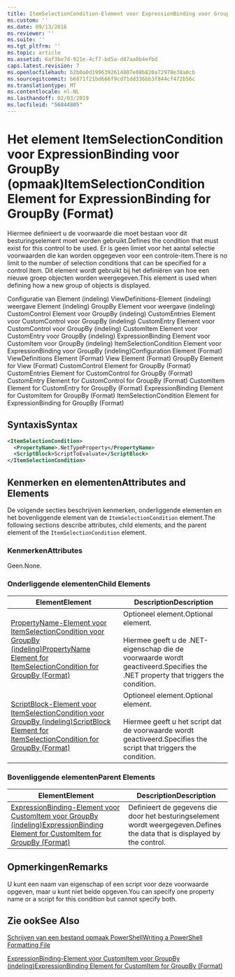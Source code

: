 ```yaml
---
title: ItemSelectionCondition-Element voor ExpressionBinding voor GroupBy (indeling) | Microsoft Docs
ms.custom: ''
ms.date: 09/13/2016
ms.reviewer: ''
ms.suite: ''
ms.tgt_pltfrm: ''
ms.topic: article
ms.assetid: 6af3be7d-921e-4cf7-bd5a-d87aa0b4efbd
caps.latest.revision: 7
ms.openlocfilehash: b2b0a0d1996392614807e08b820a72978e38a0cb
ms.sourcegitcommit: b6871f21bd666f9cd71dd336bb3f844cf472b56c
ms.translationtype: MT
ms.contentlocale: nl-NL
ms.lasthandoff: 02/03/2019
ms.locfileid: "56844805"
---
```

# <a name="itemselectioncondition-element-for-expressionbinding-for-groupby-format"></a><span data-ttu-id="a674f-102">Het element ItemSelectionCondition voor ExpressionBinding voor GroupBy (opmaak)</span><span class="sxs-lookup"><span data-stu-id="a674f-102">ItemSelectionCondition Element for ExpressionBinding for GroupBy (Format)</span></span>

<span data-ttu-id="a674f-103">Hiermee definieert u de voorwaarde die moet bestaan voor dit besturingselement moet worden gebruikt.</span><span class="sxs-lookup"><span data-stu-id="a674f-103">Defines the condition that must exist for this control to be used.</span></span> <span data-ttu-id="a674f-104">Er is geen limiet voor het aantal selectie voorwaarden die kan worden opgegeven voor een controle-item.</span><span class="sxs-lookup"><span data-stu-id="a674f-104">There is no limit to the number of selection conditions that can be specified for a control item.</span></span> <span data-ttu-id="a674f-105">Dit element wordt gebruikt bij het definiëren van hoe een nieuwe groep objecten worden weergegeven.</span><span class="sxs-lookup"><span data-stu-id="a674f-105">This element is used when defining how a new group of objects is displayed.</span></span>

<span data-ttu-id="a674f-106">Configuratie van Element (indeling) ViewDefinitions-Element (indeling) weergave Element (indeling) GroupBy Element voor weergave (indeling) CustomControl Element voor GroupBy (indeling) CustomEntries Element voor CustomControl voor GroupBy (indeling) CustomEntry Element voor CustomControl voor GroupBy (indeling) CustomItem Element voor CustomEntry voor GroupBy (indeling) ExpressionBinding Element voor CustomItem voor GroupBy (indeling) ItemSelectionCondition Element voor ExpressionBinding voor GroupBy (indeling)</span><span class="sxs-lookup"><span data-stu-id="a674f-106">Configuration Element (Format) ViewDefinitions Element (Format) View Element (Format) GroupBy Element for View (Format) CustomControl Element for GroupBy (Format) CustomEntries Element for CustomControl for GroupBy (Format) CustomEntry Element for CustomControl for GroupBy (Format) CustomItem Element for CustomEntry for GroupBy (Format) ExpressionBinding Element for CustomItem for GroupBy (Format) ItemSelectionCondition Element for ExpressionBinding for GroupBy (Format)</span></span>

## <a name="syntax"></a><span data-ttu-id="a674f-107">Syntaxis</span><span class="sxs-lookup"><span data-stu-id="a674f-107">Syntax</span></span>

```xml
<ItemSelectionCondition>
  <PropertyName>.NetTypeProperty</PropertyName>
  <ScriptBlock>ScriptToEvaluate</ScriptBlock>
</ItemSelectionCondition>
```

## <a name="attributes-and-elements"></a><span data-ttu-id="a674f-108">Kenmerken en elementen</span><span class="sxs-lookup"><span data-stu-id="a674f-108">Attributes and Elements</span></span>

<span data-ttu-id="a674f-109">De volgende secties beschrijven kenmerken, onderliggende elementen en het bovenliggende element van de `ItemSelectionCondition` element.</span><span class="sxs-lookup"><span data-stu-id="a674f-109">The following sections describe attributes, child elements, and the parent element of the `ItemSelectionCondition` element.</span></span>

### <a name="attributes"></a><span data-ttu-id="a674f-110">Kenmerken</span><span class="sxs-lookup"><span data-stu-id="a674f-110">Attributes</span></span>

<span data-ttu-id="a674f-111">Geen.</span><span class="sxs-lookup"><span data-stu-id="a674f-111">None.</span></span>

### <a name="child-elements"></a><span data-ttu-id="a674f-112">Onderliggende elementen</span><span class="sxs-lookup"><span data-stu-id="a674f-112">Child Elements</span></span>

|<span data-ttu-id="a674f-113">Element</span><span class="sxs-lookup"><span data-stu-id="a674f-113">Element</span></span>|<span data-ttu-id="a674f-114">Description</span><span class="sxs-lookup"><span data-stu-id="a674f-114">Description</span></span>|
|-------------|-----------------|
|[<span data-ttu-id="a674f-115">PropertyName-Element voor ItemSelectionCondition voor GroupBy (indeling)</span><span class="sxs-lookup"><span data-stu-id="a674f-115">PropertyName Element for ItemSelectionCondition for GroupBy (Format)</span></span>](./propertyname-element-for-itemselectioncondition-for-groupby-format.md)|<span data-ttu-id="a674f-116">Optioneel element.</span><span class="sxs-lookup"><span data-stu-id="a674f-116">Optional element.</span></span><br /><br /> <span data-ttu-id="a674f-117">Hiermee geeft u de .NET-eigenschap die de voorwaarde wordt geactiveerd.</span><span class="sxs-lookup"><span data-stu-id="a674f-117">Specifies the .NET property that triggers the condition.</span></span>|
|[<span data-ttu-id="a674f-118">ScriptBlock-Element voor ItemSelectionCondition voor GroupBy (indeling)</span><span class="sxs-lookup"><span data-stu-id="a674f-118">ScriptBlock Element for ItemSelectionCondition for GroupBy (Format)</span></span>](./scriptblock-element-for-itemselectioncondition-for-groupby-format.md)|<span data-ttu-id="a674f-119">Optioneel element.</span><span class="sxs-lookup"><span data-stu-id="a674f-119">Optional element.</span></span><br /><br /> <span data-ttu-id="a674f-120">Hiermee geeft u het script dat de voorwaarde wordt geactiveerd.</span><span class="sxs-lookup"><span data-stu-id="a674f-120">Specifies the script that triggers the condition.</span></span>|

### <a name="parent-elements"></a><span data-ttu-id="a674f-121">Bovenliggende elementen</span><span class="sxs-lookup"><span data-stu-id="a674f-121">Parent Elements</span></span>

|<span data-ttu-id="a674f-122">Element</span><span class="sxs-lookup"><span data-stu-id="a674f-122">Element</span></span>|<span data-ttu-id="a674f-123">Description</span><span class="sxs-lookup"><span data-stu-id="a674f-123">Description</span></span>|
|-------------|-----------------|
|[<span data-ttu-id="a674f-124">ExpressionBinding-Element voor CustomItem voor GroupBy (indeling)</span><span class="sxs-lookup"><span data-stu-id="a674f-124">ExpressionBinding Element for CustomItem for GroupBy (Format)</span></span>](./expressionbinding-element-for-customitem-for-groupby-format.md)|<span data-ttu-id="a674f-125">Definieert de gegevens die door het besturingselement wordt weergegeven.</span><span class="sxs-lookup"><span data-stu-id="a674f-125">Defines the data that is displayed by the control.</span></span>|

## <a name="remarks"></a><span data-ttu-id="a674f-126">Opmerkingen</span><span class="sxs-lookup"><span data-stu-id="a674f-126">Remarks</span></span>

<span data-ttu-id="a674f-127">U kunt een naam van eigenschap of een script voor deze voorwaarde opgeven, maar u kunt niet beide opgeven.</span><span class="sxs-lookup"><span data-stu-id="a674f-127">You can specify one property name or a script for this condition but cannot specify both.</span></span>

## <a name="see-also"></a><span data-ttu-id="a674f-128">Zie ook</span><span class="sxs-lookup"><span data-stu-id="a674f-128">See Also</span></span>

[<span data-ttu-id="a674f-129">Schrijven van een bestand opmaak PowerShell</span><span class="sxs-lookup"><span data-stu-id="a674f-129">Writing a PowerShell Formatting File</span></span>](./writing-a-powershell-formatting-file.md)

[<span data-ttu-id="a674f-130">ExpressionBinding-Element voor CustomItem voor GroupBy (indeling)</span><span class="sxs-lookup"><span data-stu-id="a674f-130">ExpressionBinding Element for CustomItem for GroupBy (Format)</span></span>](./expressionbinding-element-for-customitem-for-groupby-format.md)
